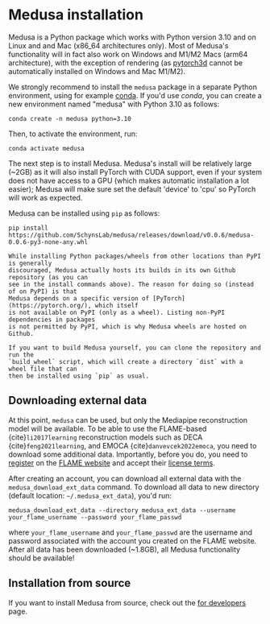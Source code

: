 # Medusa installation

Medusa is a Python package which works with Python version 3.10 and on Linux and and Mac (x86_64 architectures only). Most of Medusa's functionality will in fact also work on Windows and M1/M2 Macs (arm64 architecture), with the exception of rendering (as [pytorch3d](https://pytorch3d.org/) cannot be automatically installed on Windows and Mac M1/M2).

We strongly recommend to install the `medusa` package in a separate Python environment, using for example [conda](https://anaconda.org/anaconda/conda). If you'd use *conda*, you can create a new environment named "medusa" with Python 3.10 as follows:

```console
conda create -n medusa python=3.10
```

Then, to activate the environment, run:

```console
conda activate medusa
```

The next step is to install Medusa. Medusa's install will be relatively large (~2GB) as
it will also install PyTorch with CUDA support, even if your system does not have access
to a GPU (which makes automatic installation a lot easier); Medusa will make sure set
the default 'device' to 'cpu' so PyTorch will work as expected.

Medusa can be installed using `pip` as follows:

```console
pip install https://github.com/SchynsLab/medusa/releases/download/v0.0.6/medusa-0.0.6-py3-none-any.whl
```

```{note}
While installing Python packages/wheels from other locations than PyPI is generally
discouraged, Medusa actually hosts its builds in its own Github repository (as you can
see in the install commands above). The reason for doing so (instead of on PyPI) is that
Medusa depends on a specific version of [PyTorch](https://pytorch.org/), which itself
is not available on PyPI (only as a wheel). Listing non-PyPI dependencies in packages
is not permitted by PyPI, which is why Medusa wheels are hosted on Github.

If you want to build Medusa yourself, you can clone the repository and run the
`build_wheel` script, which will create a directory `dist` with a wheel file that can
then be installed using `pip` as usual.
```

## Downloading external data

At this point, `medusa` can be used, but only the Mediapipe reconstruction model will be
available. To be able to use the FLAME-based {cite}`li2017learning` reconstruction models such as
DECA {cite}`feng2021learning`, and EMOCA {cite}`danvevcek2022emoca`,
you need to download some additional data. Importantly, before you do, you need to
[register](https://flame.is.tue.mpg.de/register.php) on the [FLAME website](https://flame.is.tue.mpg.de/index.html)
and accept their [license terms](https://flame.is.tue.mpg.de/modellicense.html).

After creating an account, you can download all external data with the
`medusa_download_ext_data` command. To download all data to new directory
(default location: `~/.medusa_ext_data`), you'd run:

```console
medusa_download_ext_data --directory medusa_ext_data --username your_flame_username --password your_flame_passwd
```

where `your_flame_username` and `your_flame_passwd` are the username and password associated
with the account you created on the FLAME website. After all data has been downloaded
(~1.8GB), all Medusa functionality should be available!

## Installation from source

If you want to install Medusa from source, check out the [for developers](../misc/for_developers) page.
